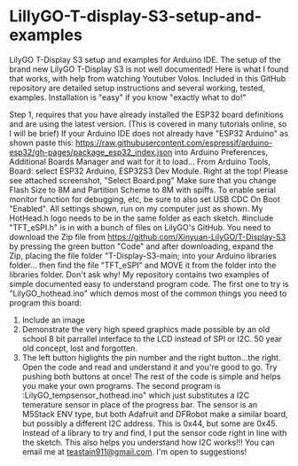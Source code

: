 # LillyGO-T-display-S3-setup-and-examples
LilyGO T-Display S3 setup and examples for Arduino IDE.
The setup of the brand new LilyGO T-Display S3 is not well documented!
Here is what I found that works, with help from watching Youtuber Volos.
Included in this GitHub repository are detailed setup instructions and several
 working, tested, examples.
Installation is "easy" if you know "exactly what to do!"

Step 1, requires that you have already installed the ESP32 board definitions and
are using the latest version. 
(This is covered in many tutorials online, so I will be brief)
If your Arduino IDE does not already have "ESP32 Arduino" as shown paste this:
https://raw.githubusercontent.com/espressif/arduino-esp32/gh-pages/package_esp32_index.json
into Arduino Preferences, Additional Boards Manager and wait for it to load...
From Arduino Tools, Board: select ESP32 Arduino, ESP32S3 Dev Module. Right at the top!
Please see attached screenshot, "Select Board.png"
Make sure that you change Flash Size to 8M and Partition Scheme to 8M with spiffs.
To enable serial monitor function for debugging, etc, be sure to also set USB CDC On Boot "Enabled".
All settings shown, run on my computer just as shown.
My HotHead.h logo needs to be in the same folder as each sketch.
#include "TFT_eSPI.h" is in with a bunch of files on LilyGO's GitHub. 
You need to download the Zip file from
https://github.com/Xinyuan-LilyGO/T-Display-S3 by pressing
the green button "Code" and after downloading, expand the Zip, placing 
the file folder "T-Display-S3-main; into your Arduino libraries folder...
then find the file "TFT_eSPI" and MOVE it from the folder into the libraries folder.
Don't ask why!
My repository contains two examples of simple documented easy to understand program code. 
The first one to try is "LilyGO_hothead.ino" which demos most of the common things you need to program this board:
1) Include an image
2) Demonstrate the very high speed graphics made possible by an old school 8 bit 
parrallel interface to the LCD instead of SPI or I2C. 50 year old concept, lost and forgotten.
3) The left button higlights the pin number and the right button...the right.
Open the code and read and understand it and you're good to go. 
Try pushing both buttons at once!
The rest of the code is simple and helps you make your own programs.
The second program is :LilyGO_tempsensor_hothead.ino" which just substitutes
a I2C temerature sensor in place of the progress bar.
The sensor is an M5Stack ENV type, but both Adafruit and DFRobot make a 
similar board, but possibly a different I2C address. This is 0x44, but some
are 0x45.
Instead of a library to try and find, I put the sensor code right in line
with the sketch. This also helps you understand how I2C works!!!
You can email me at teastain911@gmail.com.
I'm open to suggestions!
